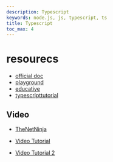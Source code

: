 ```yaml
---
description: Typescript
keywords: node.js, js, typescript, ts
title: Typescript
toc_max: 4
---
```


# resourecs 


* [official doc](https://www.typescriptlang.org/docs/handbook/classes.html)
* [playground](https://www.typescriptlang.org/play)
* [educative](https://www.educative.io/blog/typescript-tutorial)
* [typescripttutorial](https://www.typescripttutorial.net/typescript-tutorial/typescript-object-type/)

## Video

* [TheNetNinja](https://www.youtube.com/playlist?list=PL4cUxeGkcC9gUgr39Q_yD6v-bSyMwKPUI)

* <a href="https://www.youtube.com/playlist?list=PLzvRQMJ9HDiQyjtcrtvDkeQMJIrv5ABbm" target="_blank">Video Tutorial</a>

* <a href="https://www.youtube.com/playlist?list=PL6tu16kXT9Pp6XV3L3lrWideBW6Mcwaa5" target="_blank">Video Tutorial 2</a>
